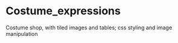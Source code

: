 # Costume_expressions
Costume shop, with tiled images and tables; css styling and image manipulation
